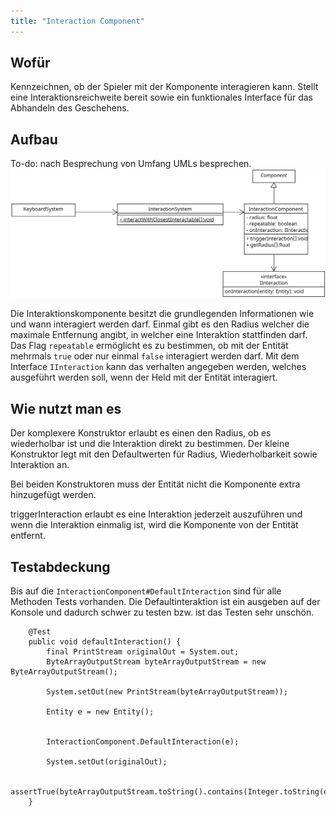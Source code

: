 ```yaml
---
title: "Interaction Component"
---
```


## Wofür

Kennzeichnen, ob der Spieler mit der Komponente interagieren kann.
Stellt eine Interaktionsreichweite bereit sowie ein funktionales Interface für das
Abhandeln des Geschehens.

## Aufbau

To-do: nach Besprechung von Umfang UMLs besprechen.
![](../img/interaction.png)

Die Interaktionskomponente besitzt die grundlegenden Informationen wie und wann interagiert werden darf.
Einmal gibt es den Radius welcher die maximale Entfernung angibt, in welcher eine Interaktion stattfinden darf.
Das Flag `repeatable` ermöglicht es zu bestimmen, ob mit der Entität mehrmals `true` oder nur einmal `false` interagiert
werden darf.
Mit dem Interface `IInteraction` kann das verhalten angegeben werden, welches ausgeführt werden soll, wenn der Held mit
der Entität interagiert.

## Wie nutzt man es

Der komplexere Konstruktor erlaubt es einen den Radius, ob es wiederholbar ist und die Interaktion direkt zu bestimmen.
Der kleine Konstruktor legt mit den Defaultwerten für Radius, Wiederholbarkeit sowie Interaktion an.

Bei beiden Konstruktoren muss der Entität nicht die Komponente extra hinzugefügt werden.

triggerInteraction erlaubt es eine Interaktion jederzeit auszuführen und wenn die Interaktion einmalig ist, wird die
Komponente von der Entität entfernt.

## Testabdeckung

Bis auf die `InteractionComponent#DefaultInteraction` sind für alle Methoden Tests vorhanden.
Die Defaultinteraktion ist ein ausgeben auf der Konsole und dadurch schwer zu testen bzw. ist das Testen sehr unschön.

```
    @Test
    public void defaultInteraction() {
        final PrintStream originalOut = System.out;
        ByteArrayOutputStream byteArrayOutputStream = new ByteArrayOutputStream();

        System.setOut(new PrintStream(byteArrayOutputStream));

        Entity e = new Entity();


        InteractionComponent.DefaultInteraction(e);

        System.setOut(originalOut);

        assertTrue(byteArrayOutputStream.toString().contains(Integer.toString(e.id)));
    }
```
